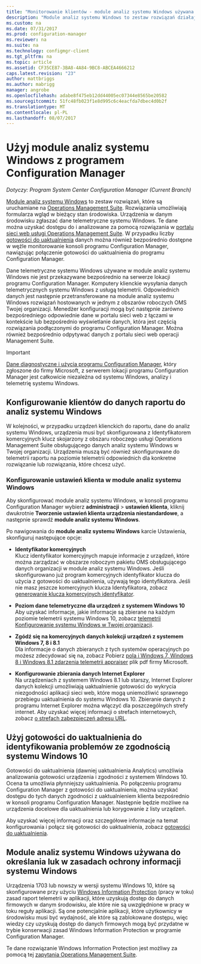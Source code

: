 ```yaml
---
title: "Monitorowanie klientów - module analiz systemu Windows używana z programem Configuration Manager | Dokumentacja firmy Microsoft"
description: "Module analiz systemu Windows to zestaw rozwiązań działające na Operations Management Suite, które zezwala na rysowanie wartościowe informacje do bieżącego stanu środowiska dzięki wykorzystaniu danych telemetrycznych Windows zgłaszany przez urządzenia w danym środowisku."
ms.custom: na
ms.date: 07/31/2017
ms.prod: configuration-manager
ms.reviewer: na
ms.suite: na
ms.technology: configmgr-client
ms.tgt_pltfrm: na
ms.topic: article
ms.assetid: CF35CE87-3BA8-4A84-9BC8-ABCEA4666212
caps.latest.revision: "23"
author: mattbriggs
ms.author: mabrigg
manager: angrobe
ms.openlocfilehash: adabe8f475eb12dd44005ec07344e8565be20582
ms.sourcegitcommit: 51fc48fb023f1e8d995c6c4eacfda7dbec4d0b2f
ms.translationtype: MT
ms.contentlocale: pl-PL
ms.lasthandoff: 08/07/2017
---
```

# <a name="use-windows-analytics-with-configuration-manager"></a>Użyj module analiz systemu Windows z programem Configuration Manager

*Dotyczy: Program System Center Configuration Manager (Current Branch)*

[Module analiz systemu Windows](https://www.microsoft.com/en-us/WindowsForBusiness/windows-analytics) to zestaw rozwiązań, które są uruchamiane na [Operations Management Suite](/azure/operations-management-suite/operations-management-suite-overview). Rozwiązania umożliwiają formularza wgląd w bieżący stan środowiska. Urządzenia w danym środowisku zgłaszać dane telemetryczne systemu Windows. Te dane można uzyskać dostępu do i analizowane za pomocą rozwiązania w [portalu sieci web usługi Operations Management Suite](https://mms.microsoft.com). W przypadku liczby [gotowości do uaktualnienia](/sccm/core/clients/manage/upgrade/upgrade-analytics) danych można również bezpośrednio dostępne w węźle monitorowanie konsoli programu Configuration Manager, nawiązując połączenie gotowości do uaktualnienia do programu Configuration Manager.

Dane telemetryczne systemu Windows używane w module analiz systemu Windows nie jest przekazywane bezpośrednio na serwerze lokacji programu Configuration Manager. Komputery klienckie wysyłania danych telemetrycznych systemu Windows z usługą telemetrii. Odpowiednich danych jest następnie przetransferowane na module analiz systemu Windows rozwiązań hostowanych w jednym z obszarów roboczych OMS Twojej organizacji. Menedżer konfiguracji mogą być następnie zarówno bezpośredniego odpowiednie dane w portalu sieci web z łączami w kontekście lub bezpośrednio wyświetlanie danych, która jest częścią rozwiązania podłączonymi do programu Configuration Manager. Można również bezpośrednio odpytywać danych z portalu sieci web operacji Management Suite.

>[!Important]
>[Dane diagnostyczne i użycia programu Configuration Manager](../../plan-design/diagnostics/diagnostics-and-usage-data.md), który zgłoszone do firmy Microsoft, z serwerem lokacji programu Configuration Manager jest całkowicie niezależna od systemu Windows, analizy i telemetrię systemu Windows.

## <a name="configure-clients-to-report-data-to-windows-analytics"></a>Konfigurowanie klientów do danych raportu do analiz systemu Windows

W kolejności, w przypadku urządzeń klienckich do raportu, dane do analiz systemu Windows, urządzenia musi być skonfigurowana z Identyfikatorem komercyjnych klucz skojarzony z obszaru roboczego usługi Operations Management Suite obsługującego danych analiz systemu Windows w Twojej organizacji. Urządzenia muszą być również skonfigurowane do telemetrii raportu na poziomie telemetrii odpowiednich dla konkretne rozwiązanie lub rozwiązania, które chcesz użyć. 

### <a name="configure-windows-analytics-client-settings"></a>Konfigurowanie ustawień klienta w module analiz systemu Windows
Aby skonfigurować module analiz systemu Windows, w konsoli programu Configuration Manager wybierz **administracji** > **ustawień klienta**, kliknij dwukrotnie **Tworzenie ustawień klienta urządzenia niestandardowe**, a następnie sprawdź **module analiz systemu Windows**.  

Po nawigowania do **module analiz systemu Windows** karcie Ustawienia, skonfiguruj następujące opcje:
  -  **Identyfikator komercyjnych**  
Klucz identyfikator komercyjnych mapuje informacje z urządzeń, które można zarządzać w obszarze roboczym pakietu OMS obsługującego danych organizacji w module analiz systemu Windows. Jeśli skonfigurowano już program komercyjnych identyfikator klucza do użycia z gotowości do uaktualnienia, używają tego identyfikatora. Jeśli nie masz jeszcze komercyjnych klucza Identyfikatora, zobacz [generowanie klucza komercyjnych identyfikator]( https://technet.microsoft.com/itpro/windows/deploy/upgrade-readiness-get-started#generate-your-commercial-id-key).

  -  **Poziom dane telemetryczne dla urządzeń z systemem Windows 10**   
Aby uzyskać informacje, jakie informacje są zbierane na każdym poziomie telemetrii systemu Windows 10, zobacz [telemetrii Konfigurowanie systemu Windows w Twojej organizacji](https://technet.microsoft.com/itpro/windows/manage/configure-windows-telemetry-in-your-organization#telemetry-levels).

  -  **Zgódź się na komercyjnych danych kolekcji urządzeń z systemem Windows 7, 8 i 8.1**   
Dla informacje o danych zbieranych z tych systemów operacyjnych po możesz zdecydować się na, zobacz Pobierz [pola i Windows 7, Windows 8 i Windows 8.1 zdarzenia telemetrii appraiser](https://go.microsoft.com/fwlink/?LinkID=822965) plik pdf firmy Microsoft.

  -  **Konfigurowanie zbierania danych Internet Explorer**  
Na urządzeniach z systemem Windows 8.1 lub starszy, Internet Explorer danych kolekcji umożliwiają uaktualnienie gotowości do wykrycia niezgodności aplikacji sieci web, które mogą uniemożliwić sprawnego przebiegu uaktualnienia do systemu Windows 10. Zbieranie danych z programu Internet Explorer można włączyć dla poszczególnych strefy internet. Aby uzyskać więcej informacji o strefach internetowych, zobacz [o strefach zabezpieczeń adresu URL](https://msdn.microsoft.com/library/ms537183(v=vs.85).aspx).

## <a name="use-upgrade-readiness-to-identify-windows-10-compatibility-issues"></a>Użyj gotowości do uaktualnienia do identyfikowania problemów ze zgodnością systemu Windows 10

Gotowości do uaktualnienia (dawniej uaktualnienia Analytics) umożliwia analizowania gotowości urządzenia i zgodności z systemem Windows 10. Ocena ta umożliwia płynniejszy uaktualnienia. Po połączeniu programu Configuration Manager z gotowości do uaktualnienia, można uzyskać dostępu do tych danych zgodności z uaktualnieniem klienta bezpośrednio w konsoli programu Configuration Manager. Następnie będzie możliwe na urządzenia docelowe dla uaktualnienia lub korygowanie z listy urządzeń.

Aby uzyskać więcej informacji oraz szczegółowe informacje na temat konfigurowania i połącz się gotowości do uaktualnienia, zobacz [gotowości do uaktualnienia](../../clients/manage/upgrade/upgrade-analytics.md).

## <a name="use-windows-analytics-to-identify-gaps-in-windows-information-protection-policies"></a>Module analiz systemu Windows używana do określania luk w zasadach ochrony informacji systemu Windows

Urządzenia 1703 lub nowszy w wersji systemu Windows 10, które są skonfigurowane przy użyciu [Windows Information Protection](https://docs.microsoft.com/en-us/windows/threat-protection/windows-information-protection/protect-enterprise-data-using-wip) (pracy w toku) zasad raport telemetrii w aplikacji, które uzyskują dostęp do danych firmowych w danym środowisku, ale które nie są uwzględnione w pracy w toku reguły aplikacji. Są one potencjalnie aplikacji, które użytkownicy w środowisku musi być wydajność, ale które są zablokowane dostępu, więc wiedzy czy uzyskują dostęp do danych firmowych mogą być przydatne w trybie konserwacji zasad Windows Information Protection w programie Configuration Manager. 

Te dane rozwiązanie Windows Information Protection jest możliwy za pomocą tej [zapytania Operations Management Suite](https://go.microsoft.com/fwlink/?linkid=849952).